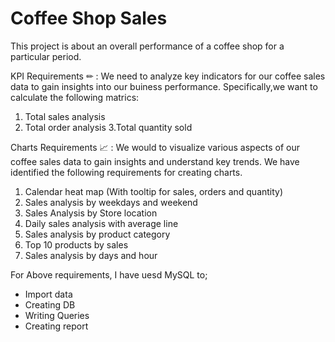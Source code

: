# Coffee Shop Sales

This project is about an overall performance of a coffee shop for a particular period.

KPI Requirements ✏ :
 We need to analyze key indicators for our coffee sales data to gain insights into our buiness performance. Specifically,we want to calculate the following matrics:

1. Total sales analysis
2. Total order analysis
3.Total quantity sold

Charts Requirements 📈 :
 We would to visualize various aspects of our coffee sales data to gain insights and understand key trends. We have identified the following requirements for creating charts.

1. Calendar heat map (With tooltip for sales, orders and quantity)
2. Sales analysis by weekdays and weekend
3. Sales Analysis by Store location
4. Daily sales analysis with average line
5. Sales analysis by product category
6. Top 10 products by sales 
7. Sales analysis by days and hour

For Above requirements, I have uesd MySQL to;
 * Import data
 * Creating DB
 * Writing Queries
 * Creating report

